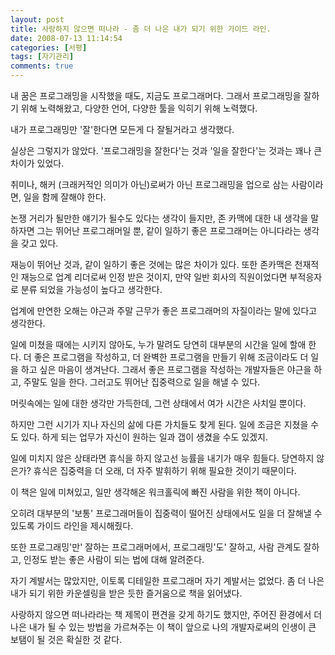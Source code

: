 ```yaml
---
layout: post
title: 사랑하지 않으면 떠나라 - 좀 더 나은 내가 되기 위한 가이드 라인.
date: 2008-07-13 11:14:54
categories: [서평]
tags: [자기관리]
comments: true
---
```


내 꿈은 프로그래밍을 시작했을 때도, 지금도 프로그래머다. 그래서 프로그래밍을 잘하기 위해 노력해왔고, 다양한 언어, 다양한 툴을 익히기 위해 노력했다.

내가 프로그래밍만 '잘'한다면 모든게 다 잘될거라고 생각했다.

실상은 그렇지가 않았다. '프로그래밍을 잘한다'는 것과 '일을 잘한다'는 것과는 꽤나 큰 차이가 있었다.

취미나, 해커 (크래커적인 의미가 아닌)로써가 아닌 프로그래밍을 업으로 삼는 사람이라면, 일을 함께 잘해야 한다.

논쟁 거리가 될만한 얘기가 될수도 있다는 생각이 들지만, 존 카맥에 대한 내 생각을 말하자면 그는 뛰어난 프로그래머일 뿐, 같이 일하기 좋은 프로그래머는 아니다라는 생각을 갖고 있다.

재능이 뛰어난 것과, 같이 일하기 좋은 것에는 많은 차이가 있다. 또한 존카맥은 천재적인 재능으로 업계 리더로써 인정 받은 것이지, 만약 일반 회사의 직원이었다면 부적응자로 분류 되었을 가능성이 높다고 생각한다.

업계에 만연한 오해는 야근과 주말 근무가 좋은 프로그래머의 자질이라는 말에 있다고 생각한다.

일에 미쳤을 때에는 시키지 않아도, 누가 말려도 당연히 대부분의 시간을 일에 할애 한다. 더 좋은 프로그램을 작성하고, 더 완벽한 프로그램을 만들기 위해 조금이라도 더 일을 하고 싶은 마음이 생겨난다. 그래서 좋은 프로그램을 작성하는 개발자들은 야근을 하고, 주말도 일을 한다. 그러고도 뛰어난 집중력으로 일을 해낼 수 있다.

머릿속에는 일에 대한 생각만 가득한데, 그런 상태에서 여가 시간은 사치일 뿐이다.

하지만 그런 시기가 지나 자신의 삶에 다른 가치들도 찾게 된다. 일에 조금은 지쳤을 수도 있다. 하게 되는 업무가 자신이 원하는 일과 갭이 생겼을 수도 있겠지. 

일에 미치지 않은 상태라면 휴식을 하지 않고선 능률을 내기가 매우 힘들다. 당연하지 않은가? 휴식은 집중력을 더 오래, 더 자주 발휘하기 위해 필요한 것이기 때문이다.

이 책은 일에 미쳐있고, 일만 생각해온 워크홀릭에 빠진 사람을 위한 책이 아니다.

오히려 대부분의 '보통' 프로그래머들이 집중력이 떨어진 상태에서도 일을 더 잘해낼 수 있도록 가이드 라인을 제시해줬다.

또한 프로그래밍'만' 잘하는 프로그래머에서, 프로그래밍'도' 잘하고, 사람 관계도 잘하고, 인정도 받는 좋은 사람이 되는 법에 대해 알려준다.

자기 계발서는 많았지만, 이토록 디테일한 프로그래머 자기 계발서는 없었다. 좀 더 나은 내가 되기 위한 카운셀링을 받은 듯한 즐거움으로 책을 읽어냈다. 

사랑하지 않으면 떠나라라는 책 제목이 편견을 갖게 하기도 했지만, 주어진 환경에서 더 나은 내가 될 수 있는 방법을 가르쳐주는 이 책이 앞으로 나의 개발자로써의 인생이 큰 보탬이 될 것은 확실한 것 같다.